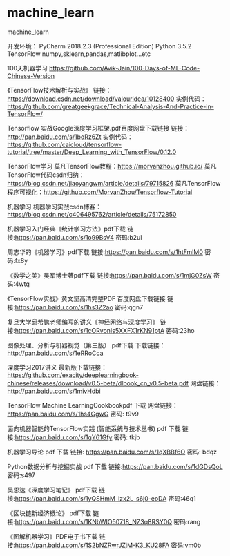 # machine_learn
machine_learn

开发环境：
PyCharm 2018.2.3 (Professional Edition)
Python 3.5.2
TensorFlow
numpy,sklearn,pandas,matlibplot...etc

100天机器学习
https://github.com/Avik-Jain/100-Days-of-ML-Code-Chinese-Version

《TensorFlow技术解析与实战》
链接： https://download.csdn.net/download/valouridea/10128400
实例代码：https://github.com/greatgeekgrace/Technical-Analysis-And-Practice-in-TensorFlow/

Tensorflow 实战Google深度学习框架.pdf百度网盘下载链接
链接： http://pan.baidu.com/s/1boRz6Zt
实例代码：https://github.com/caicloud/tensorflow-tutorial/tree/master/Deep_Learning_with_TensorFlow/0.12.0

TensorFlow学习
莫凡TensorFlow教程：https://morvanzhou.github.io/
莫凡TensorFlow代码csdn归纳：https://blog.csdn.net/jiaoyangwm/article/details/79715826
莫凡TensorFlow程序可视化：https://github.com/MorvanZhou/Tensorflow-Tutorial

机器学习
机器学习实战csdn博客：https://blog.csdn.net/c406495762/article/details/75172850

机器学习入门经典《统计学习方法》pdf下载
链接:https://pan.baidu.com/s/1o99BsV4  密码:b2ul

周志华的《机器学习》pdf下载
链接:https://pan.baidu.com/s/1htFmlM0  密码:fx8y

《数学之美》吴军博士著pdf下载
链接:https://pan.baidu.com/s/1mjG0ZsW  密码:4wtq 

《TensorFlow实战》黄文坚高清完整PDF 百度网盘下载链接
链接:https://pan.baidu.com/s/1hs3Z2ao  密码:qgn7

复旦大学邱希鹏老师编写的讲义《神经网络与深度学习》
链接:https://pan.baidu.com/s/1cORvonIs5XXFX1rKN91ptA  密码:23ho

图像处理、分析与机器视觉（第三版）.pdf下载
下载链接：http://pan.baidu.com/s/1eRRoCca

深度学习2017讲义
最新版下载链接：https://github.com/exacity/deeplearningbook-chinese/releases/download/v0.5-beta/dlbook_cn_v0.5-beta.pdf
网盘链接：http://pan.baidu.com/s/1mivHdbi

TensorFlow Machine LearningCookbookpdf 下载
网盘链接： https://pan.baidu.com/s/1hs4GgwG 密码: t9v9

面向机器智能的TensorFlow实践 (智能系统与技术丛书) pdf 下载
链接:https://pan.baidu.com/s/1qY61Gfy 密码: tkjb

机器学习导论 pdf 下载
链接: https://pan.baidu.com/s/1qXBBf6O 密码: bdqz

Python数据分析与挖掘实战  pdf 下载 
链接:https://pan.baidu.com/s/1dGDsQoL  密码:s497

吴恩达《深度学习笔记》 pdf下载
链接:https://pan.baidu.com/s/1yQSHmM_lzx2L_s6j0-eoDA  密码:46q1

《区块链新经济概论》 pdf下载
链接:https://pan.baidu.com/s/1KNbWIO50718_NZ3q8RSY0Q  密码:rang

《图解机器学习》PDF电子书下载
链接:https://pan.baidu.com/s/1S2bNZRwrJZjM-K3_KU28FA  密码:vm0b